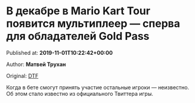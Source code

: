 
# В декабре в Mario Kart Tour появится мультиплеер — сперва для обладателей Gold Pass

Published at: **2019-11-01T10:22:42+00:00**

Author: **Матвей Трухан**

Original: [DTF](https://dtf.ru/mobile/78887-v-dekabre-v-mario-kart-tour-poyavitsya-multipleer-sperva-dlya-obladateley-gold-pass)

Когда в бете смогут принять участие остальные игроки — неизвестно.
Об этом стало известно из официального Твиттера игры.
